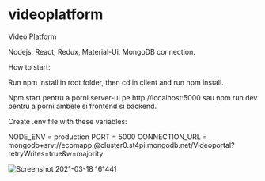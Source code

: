 # videoplatform
Video Platform

Nodejs, React, Redux, Material-Ui, MongoDB connection.

How to start:

Run npm install in root folder, then cd in client and run npm install.

Npm start pentru a porni server-ul pe http://localhost:5000 sau npm run dev pentru a porni ambele si frontend si backend.

Create .env file with these variables:

NODE_ENV = production
PORT = 5000
CONNECTION_URL = mongodb+srv://ecomapp:<replace password>@cluster0.st4pi.mongodb.net/Videoportal?retryWrites=true&w=majority


![Screenshot 2021-03-18 161441](https://user-images.githubusercontent.com/13166861/111641274-a9357900-8805-11eb-86a8-0f73a9cb3cc1.jpg)
